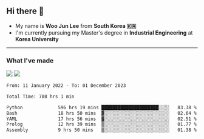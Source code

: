 ## Hi there 👋

- My name is **Woo Jun Lee** from **South Korea 🇰🇷**
- I'm currently pursuing my Master's degree in **Industrial Engineering** at **Korea University**

---

### What I've made

<a href="https://share.streamlit.io/tomtom1103/kuiai_hackathon_2022/main/JL_app.py"><img src="https://img.shields.io/badge/Journey Lee-161B22?style=for-the-badge&logo=streamlit&logoColor=FF4B4B"/></a> <a href="https://jeon-100.github.io/Dangzang/"><img src="https://img.shields.io/badge/당신을 위한 장학금, 당장!-161B22?style=for-the-badge&logo=react&logoColor=#61DAFB"/></a>

<!--START_SECTION:waka-->

```txt
From: 11 January 2022 - To: 01 December 2023

Total Time: 708 hrs 1 min

Python             596 hrs 19 mins █████████████████████░░░░   83.38 %
Bash               18 hrs 50 mins  ▓░░░░░░░░░░░░░░░░░░░░░░░░   02.64 %
YAML               17 hrs 56 mins  ▓░░░░░░░░░░░░░░░░░░░░░░░░   02.51 %
Prolog             12 hrs 39 mins  ▒░░░░░░░░░░░░░░░░░░░░░░░░   01.77 %
Assembly           9 hrs 50 mins   ▒░░░░░░░░░░░░░░░░░░░░░░░░   01.38 %
```

<!--END_SECTION:waka-->
